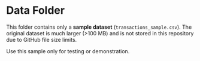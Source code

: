 # Data Folder

This folder contains only a **sample dataset** (`transactions_sample.csv`).
The original dataset is much larger (>100 MB) and is not stored in this repository
due to GitHub file size limits.

Use this sample only for testing or demonstration.
